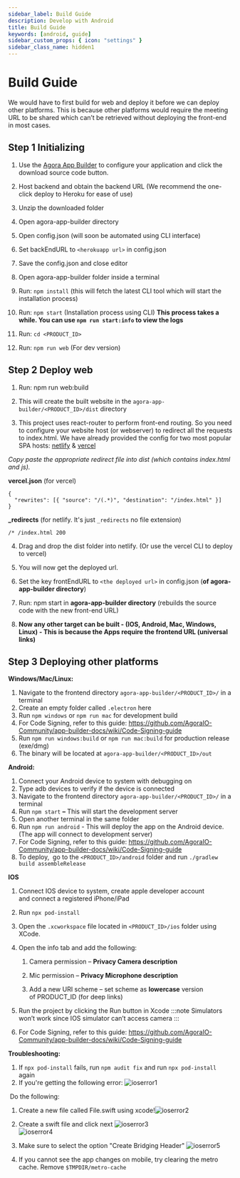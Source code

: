 ```yaml
---
sidebar_label: Build Guide
description: Develop with Android
title: Build Guide
keywords: [android, guide]
sidebar_custom_props: { icon: "settings" }
sidebar_class_name: hidden1
---
```


# Build Guide

We would have to first build for web and deploy it before we can deploy other platforms. This is because other platforms would require the meeting URL to be shared which can’t be retrieved without deploying the front-end in most cases.

## Step 1 Initializing

1.  Use the [Agora App Builder](https://appbuilder.agora.io) to configure your application and click the download source code button.

2.  Host backend and obtain the backend URL (We recommend the one-click deploy to Heroku for ease of use)

3.  Unzip the downloaded folder

4.  Open agora-app-builder directory

5.  Open config.json (will soon be automated using CLI interface)

6.  Set backEndURL to `<herokuapp url>` in config.json

7.  Save the config.json and close editor

8.  Open agora-app-builder folder inside a terminal

9.  Run: `npm install` (this will fetch the latest CLI tool which will start the installation process)

10. Run: `npm start` (Installation process using CLI) **This process takes a while. You can use `npm run start:info` to view the logs**

11. Run: `cd <PRODUCT_ID>`

12. Run: `npm run web` (For dev version)

## Step 2 Deploy web

1.  Run: npm run web:build

2.  This will create the built website in the `agora-app-builder/<PRODUCT_ID>/dist` directory

3.  This project uses react-router to perform front-end routing. So you need to configure your website host (or webserver) to redirect all the requests to index.html. We have already provided the config for two most popular SPA hosts: [netlify](https://www.netlify.com/) & [vercel](https://vercel.com/)
    <br />

_Copy paste the appropriate redirect file into dist (which contains index.html and js)._

**vercel.json** (for vercel)

```
{
  "rewrites": [{ "source": "/(.*)", "destination": "/index.html" }]
}
```

**\_redirects** (for netlify. It's just `_redirects` no file extension)

```
/* /index.html 200
```

4.  Drag and drop the dist folder into netlify. (Or use the vercel CLI to deploy to vercel)

5.  You will now get the deployed url.

6.  Set the key frontEndURL to `<the deployed url>` in config.json (**of agora-app-builder directory**)

7.  Run: npm start in **agora-app-builder directory** (rebuilds the source code with the new front-end URL)

8.  **Now any other target can be built - (IOS, Android, Mac, Windows, Linux) - This is because the Apps require the frontend URL (universal links)**

## Step 3 Deploying other platforms

**Windows/Mac/Linux:**

1.  Navigate to the frontend directory `agora-app-builder/<PRODUCT_ID>/` in a terminal
2.  Create an empty folder called `.electron` here
3.  Run `npm windows` or `npm run mac` for development build
4.  For Code Signing, refer to this guide: https://github.com/AgoraIO-Community/app-builder-docs/wiki/Code-Signing-guide
5.  Run `npm run windows:build` or `npm run mac:build` for production release (exe/dmg)
6.  The binary will be located at `agora-app-builder/<PRODUCT_ID>/out`

**Android:**

1.  Connect your Android device to system with debugging on
2.  Type adb devices to verify if the device is connected
3.  Navigate to the frontend directory `agora-app-builder/<PRODUCT_ID>/` in a terminal
4.  Run `npm start` **–** This will start the development server
5.  Open another terminal in the same folder
6.  Run `npm run android` \- This will deploy the app on the Android device. (The app will connect to development server)
7.  For Code Signing, refer to this guide: https://github.com/AgoraIO-Community/app-builder-docs/wiki/Code-Signing-guide
8.  To deploy,  go to the `<PRODUCT_ID>/android` folder and run `./gradlew build assembleRelease`

**IOS**

1.  Connect IOS device to system, create apple developer account and connect a registered iPhone/iPad
2.  Run `npx pod-install`
3.  Open the `.xcworkspace` file located in `<PRODUCT_ID>/ios` folder using XCode.
4.  Open the info tab and add the following:

    1.  Camera permission – **Privacy Camera description**

    2.  Mic permission – **Privacy Microphone description**

    3.  Add a new URI scheme – set scheme as **lowercase** version of PRODUCT_ID (for deep links)

5.  Run the project by clicking the Run button in Xcode
    :::note
    Simulators won’t work since IOS simulator can’t access camera
    :::
6.  For Code Signing, refer to this guide: https://github.com/AgoraIO-Community/app-builder-docs/wiki/Code-Signing-guide

**Troubleshooting:**

1. If `npx pod-install` fails, run `npm audit fix` and run `npx pod-install` again
2. If you're getting the following error: <image alt="ioserror1" className="center-img" lightImageSrc="guides/iOS1.jpeg" darkImageSrc="guides/iOS1.jpeg" />

​ Do the following:

1. Create a new file called File.swift using xcode!<image alt="ioserror2" className="center-img" lightImageSrc="guides/iOS2.png" darkImageSrc="guides/iOS2.png" />

2. Create a swift file and click next <image alt="ioserror3" className="center-img" lightImageSrc="guides/iOS3.png" darkImageSrc="guides/iOS3.png" /> <br /> <image alt="ioserror4" className="center-img" lightImageSrc="guides/iOS4.png" darkImageSrc="guides/iOS4.png" />

3. Make sure to select the option "Create Bridging Header" <image alt="ioserror5" className="center-img" lightImageSrc="guides/iOS5.png" darkImageSrc="guides/iOS5.png" />

4. If you cannot see the app changes on mobile, try clearing the metro cache. Remove `$TMPDIR/metro-cache`
